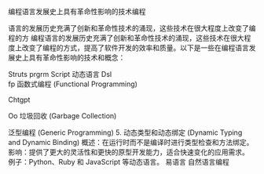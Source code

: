 
编程语言发展史上具有革命性影响的技术编程

语言的发展历史充满了创新和革命性技术的涌现，这些技术在很大程度上改变了编程的方
编程语言的发展历史充满了创新和革命性技术的涌现，这些技术在很大程度上改变了编程的方式，提高了软件开发的效率和质量。以下是一些在编程语言发展史上具有革命性影响的技术和概念：

Struts prgrm
Script 动态语言
Dsl  
fp 函数式编程 (Functional Programming)

Chtgpt

Oo
垃圾回收 (Garbage Collection)

泛型编程 (Generic Programming)
5. 动态类型和动态绑定 (Dynamic Typing and Dynamic Binding)
概述：在运行时而不是编译时进行类型检查和方法绑定。
影响：提供了更大的灵活性和更快的原型开发能力，适合快速变化的应用需求。
例子：Python、Ruby 和 JavaScript 等动态语言。
易语言 自然语言编程


